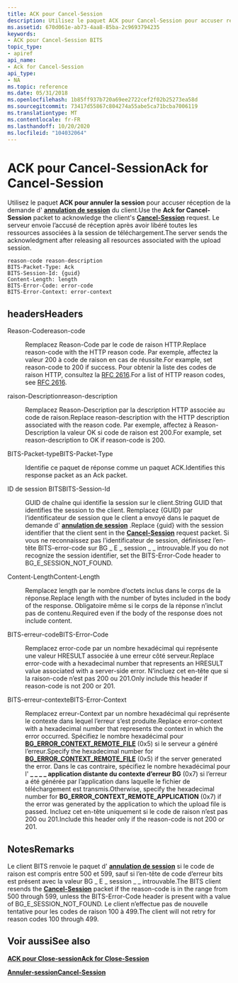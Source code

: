 ```yaml
---
title: ACK pour Cancel-Session
description: Utilisez le paquet ACK pour Cancel-Session pour accuser réception de la demande de Cancel-Session du client. Le serveur envoie l’accusé de réception après avoir libéré toutes les ressources associées à la session de téléchargement.
ms.assetid: 670d061e-ab73-4aa8-85ba-2c9693794235
keywords:
- ACK pour Cancel-Session BITS
topic_type:
- apiref
api_name:
- Ack for Cancel-Session
api_type:
- NA
ms.topic: reference
ms.date: 05/31/2018
ms.openlocfilehash: 1b85ff937b720a69ee2722cef2f02b25273ea58d
ms.sourcegitcommit: 73417d55867c804274a55abe5ca71bcba7006119
ms.translationtype: MT
ms.contentlocale: fr-FR
ms.lasthandoff: 10/20/2020
ms.locfileid: "104032064"
---
```

# <a name="ack-for-cancel-session"></a><span data-ttu-id="d6b9a-105">ACK pour Cancel-Session</span><span class="sxs-lookup"><span data-stu-id="d6b9a-105">Ack for Cancel-Session</span></span>

<span data-ttu-id="d6b9a-106">Utilisez le paquet **ACK pour annuler la session** pour accuser réception de la demande d' [**annulation de session**](cancel-session.md) du client.</span><span class="sxs-lookup"><span data-stu-id="d6b9a-106">Use the **Ack for Cancel-Session** packet to acknowledge the client's [**Cancel-Session**](cancel-session.md) request.</span></span> <span data-ttu-id="d6b9a-107">Le serveur envoie l’accusé de réception après avoir libéré toutes les ressources associées à la session de téléchargement.</span><span class="sxs-lookup"><span data-stu-id="d6b9a-107">The server sends the acknowledgment after releasing all resources associated with the upload session.</span></span>

``` syntax
reason-code reason-description
BITS-Packet-Type: Ack
BITS-Session-Id: {guid}
Content-Length: length
BITS-Error-Code: error-code
BITS-Error-Context: error-context
```

## <a name="headers"></a><span data-ttu-id="d6b9a-108">headers</span><span class="sxs-lookup"><span data-stu-id="d6b9a-108">Headers</span></span>

<dl> <dt>

<span data-ttu-id="d6b9a-109"><span id="reason-code"></span><span id="REASON-CODE"></span>Reason-Code</span><span class="sxs-lookup"><span data-stu-id="d6b9a-109"><span id="reason-code"></span><span id="REASON-CODE"></span>reason-code</span></span>
</dt> <dd>

<span data-ttu-id="d6b9a-110">Remplacez Reason-Code par le code de raison HTTP.</span><span class="sxs-lookup"><span data-stu-id="d6b9a-110">Replace reason-code with the HTTP reason code.</span></span> <span data-ttu-id="d6b9a-111">Par exemple, affectez la valeur 200 à code de raison en cas de réussite.</span><span class="sxs-lookup"><span data-stu-id="d6b9a-111">For example, set reason-code to 200 if success.</span></span> <span data-ttu-id="d6b9a-112">Pour obtenir la liste des codes de raison HTTP, consultez la [RFC 2616](https://www.ietf.org/rfc/rfc2616.txt).</span><span class="sxs-lookup"><span data-stu-id="d6b9a-112">For a list of HTTP reason codes, see [RFC 2616](https://www.ietf.org/rfc/rfc2616.txt).</span></span>

</dd> <dt>

<span data-ttu-id="d6b9a-113"><span id="reason-description"></span><span id="REASON-DESCRIPTION"></span>raison-Description</span><span class="sxs-lookup"><span data-stu-id="d6b9a-113"><span id="reason-description"></span><span id="REASON-DESCRIPTION"></span>reason-description</span></span>
</dt> <dd>

<span data-ttu-id="d6b9a-114">Remplacez Reason-Description par la description HTTP associée au code de raison.</span><span class="sxs-lookup"><span data-stu-id="d6b9a-114">Replace reason-description with the HTTP description associated with the reason code.</span></span> <span data-ttu-id="d6b9a-115">Par exemple, affectez à Reason-Description la valeur OK si code de raison est 200.</span><span class="sxs-lookup"><span data-stu-id="d6b9a-115">For example, set reason-description to OK if reason-code is 200.</span></span>

</dd> <dt>

<span data-ttu-id="d6b9a-116"><span id="BITS-Packet-Type"></span><span id="bits-packet-type"></span><span id="BITS-PACKET-TYPE"></span>BITS-Packet-type</span><span class="sxs-lookup"><span data-stu-id="d6b9a-116"><span id="BITS-Packet-Type"></span><span id="bits-packet-type"></span><span id="BITS-PACKET-TYPE"></span>BITS-Packet-Type</span></span>
</dt> <dd>

<span data-ttu-id="d6b9a-117">Identifie ce paquet de réponse comme un paquet ACK.</span><span class="sxs-lookup"><span data-stu-id="d6b9a-117">Identifies this response packet as an Ack packet.</span></span>

</dd> <dt>

<span data-ttu-id="d6b9a-118"><span id="BITS-Session-Id"></span><span id="bits-session-id"></span><span id="BITS-SESSION-ID"></span>ID de session BITS</span><span class="sxs-lookup"><span data-stu-id="d6b9a-118"><span id="BITS-Session-Id"></span><span id="bits-session-id"></span><span id="BITS-SESSION-ID"></span>BITS-Session-Id</span></span>
</dt> <dd>

<span data-ttu-id="d6b9a-119">GUID de chaîne qui identifie la session sur le client.</span><span class="sxs-lookup"><span data-stu-id="d6b9a-119">String GUID that identifies the session to the client.</span></span> <span data-ttu-id="d6b9a-120">Remplacez {GUID} par l’identificateur de session que le client a envoyé dans le paquet de demande d' [**annulation de session**](cancel-session.md) .</span><span class="sxs-lookup"><span data-stu-id="d6b9a-120">Replace {guid} with the session identifier that the client sent in the [**Cancel-Session**](cancel-session.md) request packet.</span></span> <span data-ttu-id="d6b9a-121">Si vous ne reconnaissez pas l’identificateur de session, définissez l’en-tête BITS-error-code sur BG \_ E \_ session \_ \_ introuvable.</span><span class="sxs-lookup"><span data-stu-id="d6b9a-121">If you do not recognize the session identifier, set the BITS-Error-Code header to BG\_E\_SESSION\_NOT\_FOUND.</span></span>

</dd> <dt>

<span data-ttu-id="d6b9a-122"><span id="Content-Length"></span><span id="content-length"></span><span id="CONTENT-LENGTH"></span>Content-Length</span><span class="sxs-lookup"><span data-stu-id="d6b9a-122"><span id="Content-Length"></span><span id="content-length"></span><span id="CONTENT-LENGTH"></span>Content-Length</span></span>
</dt> <dd>

<span data-ttu-id="d6b9a-123">Remplacez length par le nombre d’octets inclus dans le corps de la réponse.</span><span class="sxs-lookup"><span data-stu-id="d6b9a-123">Replace length with the number of bytes included in the body of the response.</span></span> <span data-ttu-id="d6b9a-124">Obligatoire même si le corps de la réponse n’inclut pas de contenu.</span><span class="sxs-lookup"><span data-stu-id="d6b9a-124">Required even if the body of the response does not include content.</span></span>

</dd> <dt>

<span data-ttu-id="d6b9a-125"><span id="BITS-Error-Code"></span><span id="bits-error-code"></span><span id="BITS-ERROR-CODE"></span>BITS-erreur-code</span><span class="sxs-lookup"><span data-stu-id="d6b9a-125"><span id="BITS-Error-Code"></span><span id="bits-error-code"></span><span id="BITS-ERROR-CODE"></span>BITS-Error-Code</span></span>
</dt> <dd>

<span data-ttu-id="d6b9a-126">Remplacez error-code par un nombre hexadécimal qui représente une valeur HRESULT associée à une erreur côté serveur.</span><span class="sxs-lookup"><span data-stu-id="d6b9a-126">Replace error-code with a hexadecimal number that represents an HRESULT value associated with a server-side error.</span></span> <span data-ttu-id="d6b9a-127">N’incluez cet en-tête que si la raison-code n’est pas 200 ou 201.</span><span class="sxs-lookup"><span data-stu-id="d6b9a-127">Only include this header if reason-code is not 200 or 201.</span></span>

</dd> <dt>

<span data-ttu-id="d6b9a-128"><span id="BITS-Error-Context"></span><span id="bits-error-context"></span><span id="BITS-ERROR-CONTEXT"></span>BITS-erreur-contexte</span><span class="sxs-lookup"><span data-stu-id="d6b9a-128"><span id="BITS-Error-Context"></span><span id="bits-error-context"></span><span id="BITS-ERROR-CONTEXT"></span>BITS-Error-Context</span></span>
</dt> <dd>

<span data-ttu-id="d6b9a-129">Remplacez erreur-Context par un nombre hexadécimal qui représente le contexte dans lequel l’erreur s’est produite.</span><span class="sxs-lookup"><span data-stu-id="d6b9a-129">Replace error-context with a hexadecimal number that represents the context in which the error occurred.</span></span> <span data-ttu-id="d6b9a-130">Spécifiez le nombre hexadécimal pour [**BG_ERROR_CONTEXT_REMOTE_FILE**](/windows/win32/api/bits/ne-bits-bg_error_context) (0x5) si le serveur a généré l’erreur.</span><span class="sxs-lookup"><span data-stu-id="d6b9a-130">Specify the hexadecimal number for [**BG_ERROR_CONTEXT_REMOTE_FILE**](/windows/win32/api/bits/ne-bits-bg_error_context) (0x5) if the server generated the error.</span></span> <span data-ttu-id="d6b9a-131">Dans le cas contraire, spécifiez le nombre hexadécimal pour l' **\_ \_ \_ \_ application distante du contexte d’erreur BG** (0x7) si l’erreur a été générée par l’application dans laquelle le fichier de téléchargement est transmis.</span><span class="sxs-lookup"><span data-stu-id="d6b9a-131">Otherwise, specify the hexadecimal number for **BG\_ERROR\_CONTEXT\_REMOTE\_APPLICATION** (0x7) if the error was generated by the application to which the upload file is passed.</span></span> <span data-ttu-id="d6b9a-132">Incluez cet en-tête uniquement si le code de raison n’est pas 200 ou 201.</span><span class="sxs-lookup"><span data-stu-id="d6b9a-132">Include this header only if the reason-code is not 200 or 201.</span></span>

</dd> </dl>

## <a name="remarks"></a><span data-ttu-id="d6b9a-133">Notes</span><span class="sxs-lookup"><span data-stu-id="d6b9a-133">Remarks</span></span>

<span data-ttu-id="d6b9a-134">Le client BITS renvoie le paquet d' [**annulation de session**](cancel-session.md) si le code de raison est compris entre 500 et 599, sauf si l’en-tête de code d’erreur bits est présent avec la valeur BG \_ E \_ session \_ \_ introuvable.</span><span class="sxs-lookup"><span data-stu-id="d6b9a-134">The BITS client resends the [**Cancel-Session**](cancel-session.md) packet if the reason-code is in the range from 500 through 599, unless the BITS-Error-Code header is present with a value of BG\_E\_SESSION\_NOT\_FOUND.</span></span> <span data-ttu-id="d6b9a-135">Le client n’effectue pas de nouvelle tentative pour les codes de raison 100 à 499.</span><span class="sxs-lookup"><span data-stu-id="d6b9a-135">The client will not retry for reason codes 100 through 499.</span></span>

## <a name="see-also"></a><span data-ttu-id="d6b9a-136">Voir aussi</span><span class="sxs-lookup"><span data-stu-id="d6b9a-136">See also</span></span>

<dl> <dt>

[<span data-ttu-id="d6b9a-137">**ACK pour Close-session**</span><span class="sxs-lookup"><span data-stu-id="d6b9a-137">**Ack for Close-Session**</span></span>](ack-for-close-session.md)
</dt> <dt>

[<span data-ttu-id="d6b9a-138">**Annuler-session**</span><span class="sxs-lookup"><span data-stu-id="d6b9a-138">**Cancel-Session**</span></span>](cancel-session.md)
</dt> </dl>

 

 




